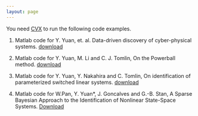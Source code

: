 ```yaml
---
layout: page
---
```


You need [CVX](http://cvxr.com/cvx/) to run the following code examples.

1. Matlab code for Y. Yuan, et. al. Data-driven discovery of cyber-physical systems. [download]()

2. Matlab code for Y. Yuan, M. Li and C. J. Tomlin, On the Powerball method. [download](http://hybrid.eecs.berkeley.edu/~yeyuan/pb.zip)

3. Matlab code for Y. Yuan, Y. Nakahira and C. Tomlin, On identification of parameterized switched linear systems. [download](http://hybrid.eecs.berkeley.edu/~yeyuan/id0.zip)

4. Matlab code for W.Pan, Y. Yuan*, J. Goncalves and G.-B. Stan, A Sparse Bayesian Approach to the Identification of Nonlinear State-Space Systems. [Download](http://hybrid.eecs.berkeley.edu/~yeyuan/id1.zip)
